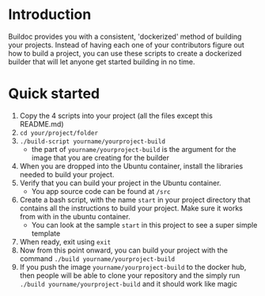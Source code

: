 # Introduction

Buildoc provides you with a consistent, 'dockerized' method of building your
projects. Instead of having each one of your contributors figure out how to
build a project, you can use these scripts to create a dockerized builder that
will let anyone get started building in no time.

# Quick started

1.  Copy the 4 scripts into your project (all the files except this README.md)
2.  `cd your/project/folder`
3.  `./build-script yourname/yourproject-build`
    - the part of `yourname/yourproject-build` is the argument for the image
    that you are creating for the builder
4.  When you are dropped into the Ubuntu container, install the libraries needed
    to build your project.
5.  Verify that you can build your project in the Ubuntu container.
    - You app source code can be found at `/src`
6.  Create a bash script, with the name `start` in your project directory that
    contains all the instructions to build your project. Make sure it works from
    with in the ubuntu container.
    - You can look at the sample `start` in this project to see a super simple
    template
7.  When ready, exit using `exit`
8.  Now from this point onward, you can build your project with the command
    `./build yourname/yourproject-build`
9.  If you push the image `yourname/yourproject-build` to the docker hub, then
    people will be able to clone your repository and the simply run
    `./build yourname/yourproject-build` and it should work like magic
